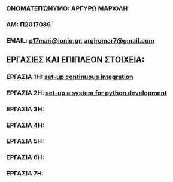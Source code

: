 ### ΟΝΟΜΑΤΕΠΏΝΥΜΟ: ΑΡΓΥΡΩ ΜΑΡΙΟΛΗ
### ΑΜ: Π2017089
### ΕΜΑΙL: p17mari@ionio.gr, argiromar7@gmail.com

## ΕΡΓΑΣΙΕΣ ΚΑΙ ΕΠΙΠΛΕΟΝ ΣΤΟΙΧΕΙΑ:

### ΕΡΓΑΣΙΑ 1Η: [set-up continuous integration](https://github.com/p17mari/mycv.github.io/edit/master/README.md)
### ΕΡΓΑΣΙΑ 2Η: [set-up a system for python development](https://asciinema.org/a/325932)
### ΕΡΓΑΣΙΑ 3Η:
### ΕΡΓΑΣΙΑ 4Η:
### ΕΡΓΑΣΙΑ 5Η:
### ΕΡΓΑΣΙΑ 6Η:
### ΕΡΓΑΣΙΑ 7Η:
